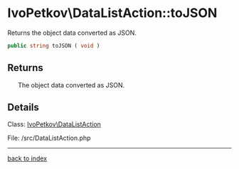 # IvoPetkov\DataListAction::toJSON

Returns the object data converted as JSON.

```php
public string toJSON ( void )
```

## Returns

&nbsp;&nbsp;&nbsp;&nbsp;&nbsp;&nbsp;The object data converted as JSON.

## Details

Class: [IvoPetkov\DataListAction](ivopetkov.datalistaction.class.md)

File: /src/DataListAction.php

---

[back to index](index.md)

